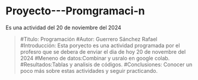 # Proyecto---Promgramaci-n
Es una actividad del 20 de noviembre del 2024
> #Titulo: Programación
> #Autor: Guerrero Sánchez Rafael
> #Introducción: Esta poryecto es una actividad programada por el profesro que se debera de enviar el dia de hoy 20 de novembre del 2024
> #Meneno de datos:Combinar y usralo en google colab.
> #Resultados:Tablas y analisis de códigos.
> #Conclusiones: Conocer un poco más sobre estas actividades y seguir practicando. 

